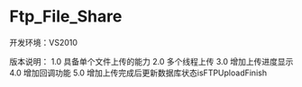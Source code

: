 # Ftp_File_Share
开发环境：VS2010

版本说明：
1.0  具备单个文件上传的能力
2.0  多个线程上传
3.0  增加上传进度显示
4.0  增加回调功能
5.0  增加上传完成后更新数据库状态isFTPUploadFinish
